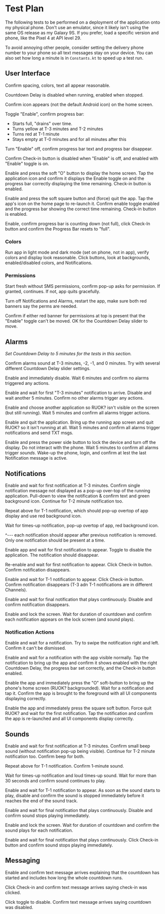 # Test Plan

The following tests to be performed on a deployment of the application onto my physical phone.
Don't use an emulator, since it likely isn't using the same OS release as my Galaxy 9S.  If you
prefer, load a specific version and phone, like the Pixel 4 at API level 29.

To avoid annoying other people, consider setting the delivery phone number to your phone so all
text messages stay on your device.  You can also set how long a minute is in `Constants.kt` to
speed up a test run.


## User Interface

Confirm spacing, colors, text all appear reasonable.

Countdown Delay is disabled when running, enabled when stopped.

Confirm icon appears (not the default Android icon) on the home screen.

Toggle "Enable", confirm progress bar:
* Starts full, "drains" over time.
* Turns yellow at T-3 minutes and T-2 minutes
* Turns red at T-1 minute
* Stays empty at T-0 minutes and for all minutes after this

Turn "Enable" off, confirm progress bar text and progress bar disappear.

Confirm Check-in button is disabled when "Enable" is off, and enabled with "Enable" toggle is on.

Enable and press the soft "O" button to display the home screen.  Tap the application icon and
confirm it displays the Enable toggle on and the progress bar correctly displaying the time
remaining.  Check-in button is enabled.

Enable and press the soft square button and (force) quit the app.  Tap the app's icon on the home
page to re-launch it.  Confirm enable toggle enabled and the progress bar showing the correct time
remaining.  Check-in button is enabled.

Enable, confirm progress bar is counting down (not full), click Check-In button and confirm the
Progress Bar resets to "full".


### Colors

Run app in light mode and dark mode (set on phone, not in app), verify colors and display look
reasonable.  Click buttons, look at backgrounds, enabled/disabled colors, and Notifications.


### Permissions

Start fresh without SMS permissions, confirm pop-up asks for permission.  If granted, continues.
If not, app quits gracefully.

Turn off Notifications and Alarms, restart the app, make sure both red banners say the perms are
needed.

Confirm if either red banner for permissions at top is present that the "Enable" toggle can't be
moved.  OK for the Countdown Delay slider to move.


## Alarms

*Set Countdown Delay to 5 minutes for the tests in this section.*

Confirm alarms sound at T-3 minutes, -2, -1, and 0 minutes.  Try with several different Countdown
Delay slider settings.

Enable and immediately disable.  Wait 6 minutes and confirm no alarms triggered any actions.

Enable and wait for first "T-3 minutes" notification to arrive.  Disable and wait another 5 minutes.
Confirm no other alarms trigger any actions.

Enable and choose another application so RUOK? isn't visible on the screen (but still running).
Wait 5 minutes and confirm all alarms trigger actions.

Enable and quit the application.  Bring up the running app screen and quit RUOK? so it isn't
running at all.  Wait 5 minutes and confirm all alarms trigger notifications and send TXT msgs.

Enable and press the power side button to lock the device and turn off the display.  Do not interact
with the phone.  Wait 5 minutes to confirm all alarms trigger *sounds*.  Wake-up the phone, login,
and confirm at lest the last Notification message is active.


## Notifications

Enable and wait for first notification at T-3 minutes.  Confirm single notification message not
displayed as a pop-up over-top of the running application.  Pull-down to view the notification &
confirm text and green background icon.  Continue for T-2 minute notification too.

Repeat above for T-1 notification, which should pop-up overtop of app display and use red background
icon.

Wait for times-up notification, pop-up overtop of app, red background icon.

^--- each notification should appear after previous notification is removed.  Only one notification
should be present at a time.

Enable app and wait for first notification to appear.  Toggle to disable the application.  The
notification should disappear.

Re-enable and wait for first notification to appear.  Click Check-in button.  Confirm notification
disappears.

Enable and wait for T-1 notification to appear.  Click Check-in button.  Confirm notification
disappears (T-3 adn T-1 notifications are in different Channels).

Enable and wait for final notification that plays continuously.  Disable and confirm notification
disappears.

Enable and lock the screen.  Wait for duration of countdown and confirm each notification appears on
the lock screen (and sound plays).


### Notification Actions

Enable and wait for a notification.  Try to swipe the notification right and left.  Confirm it can't
be dismissed.

Enable and wait for a notification with the app visible normally.  Tap the notification to bring up
the app and confirm it shows enabled with the right Countdown Delay, the progress bar set correctly,
and the Check-in button enabled.

Enable the app and immediately press the "O" soft-button to bring up the phone's home screen (RUOK?
backgrounded).  Wait for a notification and tap it.  Confirm the app is brought to the foreground
with all UI components displaying correctly.

Enable the app and immediately press the square soft button.  Force quit RUOK? and wait for the
first notification.  Tap the notification and confirm the app is re-launched and all UI components
display correctly.


## Sounds

Enable and wait for first notification at T-3 minutes.  Confirm small beep sound (without
notification pop-up being visible).  Continue for T-2 minute notification too.  Confirm beep for
both.

Repeat above for T-1 notification.  Confirm 1-minute sound.

Wait for times-up notification and loud times-up sound.  Wait for more than 30 seconds and confirm
sound continues to play.

Enable and wait for T-1 notification to appear.  As soon as the sound starts to play, disable and
confirm the sound is stopped immediately before it reaches the end of the sound track.

Enable and wait for final notification that plays continuously.  Disable and confirm sound stops
playing immediately.

Enable and lock the screen.  Wait for duration of countdown and confirm the sound plays for each
notification.

Enable and wait for final notification that plays continuously.  Click Check-in button and confirm
sound stops playing immediately.


## Messaging

Enable and confirm text message arrives explaining that the countdown has started and includes how
long the whole countdown runs.

Click Check-in and confirm text message arrives saying check-in was clicked.

Click toggle to disable.  Confirm text message arrives saying countdown was disabled.
